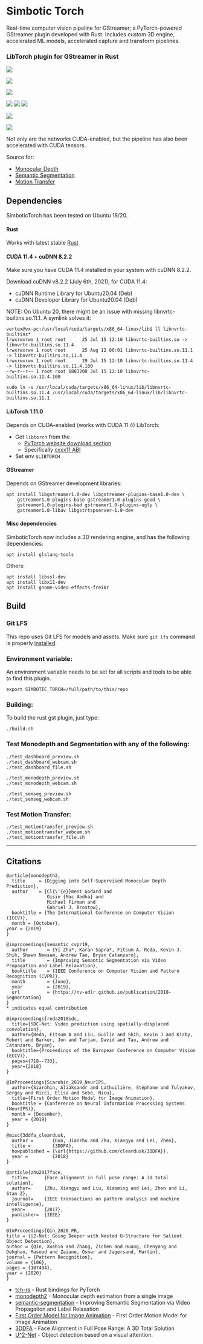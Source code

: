 # Simbotic Torch

Real-time computer vision pipeline for GStreamer; a PyTorch-powered GStreamer plugin developed with Rust. Includes custom 3D engine, accelerated ML models, accelerated capture and transform pipelines.


### LibTorch plugin for GStreamer in Rust

![](assets/monodepth_semseg_fusion.png)

![](assets/teaser-02.gif)

![](assets/motion_transfer.gif)

![](assets/rozgo_3DDFA.jpg)
![](assets/rozgo_depth.png)
![](assets/rozgo_pose.jpg)

![](assets/3DDFA.png)

![](assets/salient.png)

Not only are the networks CUDA-enabled, but the pipeline has also been accelerated with CUDA tensors.

Source for:
- [Monocular Depth](src/monodepth.rs)
- [Semantic Segmentation](src/semseg.rs)
- [Motion Transfer](src/motiontransfer.rs)

## Dependencies

SimboticTorch has been tested on Ubuntu 18/20.

#### Rust
Works with latest stable [Rust](https://rustup.rs/)

#### CUDA 11.4 + cuDNN 8.2.2
Make sure you have CUDA 11.4 installed in your system with cuDNN 8.2.2.

Download cuDNN v8.2.2 (July 6th, 2021), for CUDA 11.4:
- cuDNN Runtime Library for Ubuntu20.04 (Deb)
- cuDNN Developer Library for Ubuntu20.04 (Deb)

NOTE: On Ubuntu 20, there might be an issue with missing libnvrtc-builtins.so.11.1. A symlink solves it:
```
vertex@vx-pc:/usr/local/cuda/targets/x86_64-linux/lib$ ll libnvrtc-builtins*
lrwxrwxrwx 1 root root      25 Jul 15 12:10 libnvrtc-builtins.so -> libnvrtc-builtins.so.11.4
lrwxrwxrwx 1 root root      25 Aug 12 00:01 libnvrtc-builtins.so.11.1 -> libnvrtc-builtins.so.11.4
lrwxrwxrwx 1 root root      29 Jul 15 12:10 libnvrtc-builtins.so.11.4 -> libnvrtc-builtins.so.11.4.100
-rw-r--r-- 1 root root 6883208 Jul 15 12:10 libnvrtc-builtins.so.11.4.100

sudo ln -s /usr/local/cuda/targets/x86_64-linux/lib/libnvrtc-builtins.so.11.4 /usr/local/cuda/targets/x86_64-linux/lib/libnvrtc-builtins.so.11.1
```

#### LibTorch 1.11.0
Depends on CUDA-enabled (works with CUDA 11.4) LibTorch:

- Get `libtorch` from the
  - [PyTorch website download section](https://pytorch.org/get-started/locally/)
  - Specifically [cxxx11 ABI](https://download.pytorch.org/libtorch/cu113/libtorch-cxx11-abi-shared-with-deps-1.11.0%2Bcu113.zip)
- Set env `$LIBTORCH`

#### GStreamer
Depends on GStreamer development libraries:
```
apt install libgstreamer1.0-dev libgstreamer-plugins-base1.0-dev \
    gstreamer1.0-plugins-base gstreamer1.0-plugins-good \
    gstreamer1.0-plugins-bad gstreamer1.0-plugins-ugly \
    gstreamer1.0-libav libgstrtspserver-1.0-dev
```

#### Misc dependencies
SimboticTorch now includes a 3D rendering engine, and has the following dependencies:
```
apt install glslang-tools
```

Others:
```
apt install libssl-dev
apt install libx11-dev
apt install gnome-video-effects-frei0r
```

## Build

### Git LFS
This repo uses Git LFS for models and assets. Make sure `git lfs` command is properly [installed](https://git-lfs.github.com/).

### Environment variable:

An environment variable needs to be set for all scripts and tools to be able to find this plugin.

```
export SIMBOTIC_TORCH=/full/path/to/this/repo
```

### Building:

To build the rust gst plugin, just type:

```
./build.sh
```

### Test Monodepth and Segmentation with any of the following:
```
./test_dashboard_preview.sh
./test_dashboard_webcam.sh
./test_dashboard_file.sh

./test_monodepth_preview.sh
./test_monodepth_webcam.sh

./test_semseg_preview.sh
./test_semseg_webcam.sh
```

### Test Motion Transfer:

```
./test_motiontransfer_preview.sh
./test_motiontransfer_webcam.sh
./test_motiontransfer_file.sh
```

----------------------

## Citations


```
@article{monodepth2,
  title     = {Digging into Self-Supervised Monocular Depth Prediction},
  author    = {Cl{\'{e}}ment Godard and
               Oisin {Mac Aodha} and
               Michael Firman and
               Gabriel J. Brostow},
  booktitle = {The International Conference on Computer Vision (ICCV)},
  month = {October},
year = {2019}
}
```
```
@inproceedings{semantic_cvpr19,
  author       = {Yi Zhu*, Karan Sapra*, Fitsum A. Reda, Kevin J. Shih, Shawn Newsam, Andrew Tao, Bryan Catanzaro},
  title        = {Improving Semantic Segmentation via Video Propagation and Label Relaxation},
  booktitle    = {IEEE Conference on Computer Vision and Pattern Recognition (CVPR)},
  month        = {June},
  year         = {2019},
  url          = {https://nv-adlr.github.io/publication/2018-Segmentation}
}
* indicates equal contribution

@inproceedings{reda2018sdc,
  title={SDC-Net: Video prediction using spatially-displaced convolution},
  author={Reda, Fitsum A and Liu, Guilin and Shih, Kevin J and Kirby, Robert and Barker, Jon and Tarjan, David and Tao, Andrew and Catanzaro, Bryan},
  booktitle={Proceedings of the European Conference on Computer Vision (ECCV)},
  pages={718--733},
  year={2018}
}
```
```
@InProceedings{Siarohin_2019_NeurIPS,
  author={Siarohin, Aliaksandr and Lathuilière, Stéphane and Tulyakov, Sergey and Ricci, Elisa and Sebe, Nicu},
  title={First Order Motion Model for Image Animation},
  booktitle = {Conference on Neural Information Processing Systems (NeurIPS)},
  month = {December},
  year = {2019}
}
```
```
@misc{3ddfa_cleardusk,
  author =       {Guo, Jianzhu and Zhu, Xiangyu and Lei, Zhen},
  title =        {3DDFA},
  howpublished = {\url{https://github.com/cleardusk/3DDFA}},
  year =         {2018}
}

@article{zhu2017face,
  title=      {Face alignment in full pose range: A 3d total solution},
  author=     {Zhu, Xiangyu and Liu, Xiaoming and Lei, Zhen and Li, Stan Z},
  journal=    {IEEE transactions on pattern analysis and machine intelligence},
  year=       {2017},
  publisher=  {IEEE}
}
```
```
@InProceedings{Qin_2020_PR,
title = {U2-Net: Going Deeper with Nested U-Structure for Salient Object Detection},
author = {Qin, Xuebin and Zhang, Zichen and Huang, Chenyang and Dehghan, Masood and Zaiane, Osmar and Jagersand, Martin},
journal = {Pattern Recognition},
volume = {106},
pages = {107404},
year = {2020}
}
```

- [tch-rs](https://github.com/LaurentMazare/tch-rs) - Rust bindings for PyTorch
- [monodepth2](https://github.com/nianticlabs/monodepth2) - Monocular depth estimation from a single image
- [semantic-segmentation](https://github.com/NVIDIA/semantic-segmentation) - Improving Semantic Segmentation via Video Propagation and Label Relaxation
- [First Order Model for Image Animation](https://github.com/AliaksandrSiarohin/first-order-model) - First Order Motion Model for Image Animation
- [3DDFA](https://github.com/cleardusk/3DDFA) - Face Alignment in Full Pose Range: A 3D Total Solution
- [U^2-Net](https://github.com/NathanUA/U-2-Net) - Object detection based on a visual attention.